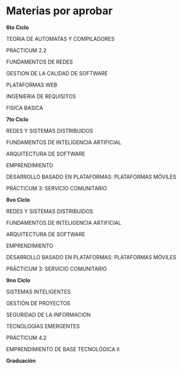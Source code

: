 Materias por aprobar
=======================

**6to Ciclo**

TEORIA DE AUTOMATAS Y COMPILADORES

PRACTICUM 2.2

FUNDAMENTOS DE REDES

GESTION DE LA CALIDAD DE SOFTWARE

PLATAFORMAS WEB

INGENIERIA DE REQUISITOS

FISICA BASICA

**7to Ciclo**

REDES Y SISTEMAS DISTRIBUIDOS

FUNDAMENTOS DE INTELIGENCIA ARTIFICIAL

ARQUITECTURA DE SOFTWARE

EMPRENDIMIENTO

DESARROLLO BASADO EN PLATAFORMAS: PLATAFORMAS MÓVILES

PRÁCTICUM 3: SERVICIO COMUNITARIO

**8vo Ciclo**

REDES Y SISTEMAS DISTRIBUIDOS

FUNDAMENTOS DE INTELIGENCIA ARTIFICIAL

ARQUITECTURA DE SOFTWARE

EMPRENDIMIENTO

DESARROLLO BASADO EN PLATAFORMAS: PLATAFORMAS MÓVILES

PRÁCTICUM 3: SERVICIO COMUNITARIO

**9no Ciclo**

SISTEMAS INTELIGENTES

GESTIÓN DE PROYECTOS 

SEGURIDAD DE LA INFORMACIÓN

TECNOLOGÍAS EMERGENTES

PRÁCTICUM 4.2

EMPRENDIMIENTO DE BASE TECNOLÓGICA II


**Graduación**
